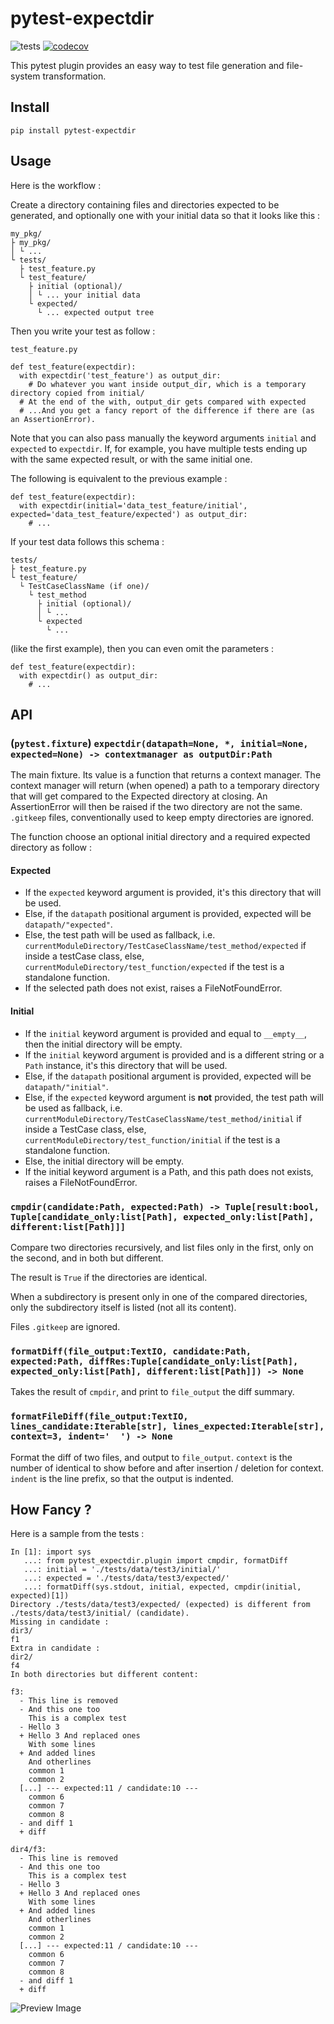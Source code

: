 # pytest-expectdir

![tests](https://github.com/hl037/pytest-expectdir/actions/workflows/tests.yml/badge.svg)
[![codecov](https://codecov.io/gh/hl037/pytest-expectdir/branch/master/graph/badge.svg?token=IEML9TAP59)](https://codecov.io/gh/hl037/pytest-expectdir)

This pytest plugin provides an easy way to test file generation and file-system transformation.

## Install

```
pip install pytest-expectdir
```

## Usage

Here is the workflow :

Create a directory containing files and directories expected to be generated, and optionally one with your initial data so that it looks like this :

```
my_pkg/
├ my_pkg/
│ └ ...
└ tests/
  ├ test_feature.py
  └ test_feature/
    ├ initial (optional)/
    │ └ ... your initial data
    └ expected/
      └ ... expected output tree

```

Then you write your test as follow :

`test_feature.py`
```
def test_feature(expectdir):
  with expectdir('test_feature') as output_dir:
    # Do whatever you want inside output_dir, which is a temporary directory copied from initial/
  # At the end of the with, output_dir gets compared with expected
  # ...And you get a fancy report of the difference if there are (as an AssertionError).
```

Note that you can also pass manually the keyword arguments `initial` and `expected` to `expectdir`. If, for example, you have multiple tests ending up with the same expected result, or with the same initial one.

The following is equivalent to the previous example : 

```
def test_feature(expectdir):
  with expectdir(initial='data_test_feature/initial', expected='data_test_feature/expected') as output_dir:
    # ...
```


If your test data follows this schema :

```
tests/
├ test_feature.py
└ test_feature/
  └ TestCaseClassName (if one)/
    └ test_method
      ├ initial (optional)/
      │ └ ...
      └ expected
        └ ...
```

(like the first example), then you can even omit the parameters :

```
def test_feature(expectdir):
  with expectdir() as output_dir:
    # ...
```

## API

### (`pytest.fixture`) `expectdir(datapath=None, *, initial=None, expected=None) -> contextmanager as outputDir:Path`

The main fixture. Its value is a function that returns a context manager. The context manager will return (when opened) a path to a temporary directory that will get compared to the Expected directory at closing. An AssertionError will then be raised if the two directory are not the same. `.gitkeep` files, conventionally used to keep empty directories are ignored.

The function choose an optional initial directory and a required expected directory as follow :

#### Expected
* If the `expected` keyword argument is provided, it's this directory that will be used.
* Else, if the `datapath` positional argument is provided, expected will be `datapath/"expected"`.
* Else, the test path will be used as fallback, i.e. `currentModuleDirectory/TestCaseClassName/test_method/expected` if inside a testCase class, else, `currentModuleDirectory/test_function/expected` if the test is a standalone function.
* If the selected path does not exist, raises a FileNotFoundError.

#### Initial
* If the `initial` keyword argument is provided and equal to `__empty__`, then the initial directory will be empty.
* If the `initial` keyword argument is provided and is a different string or a `Path` instance, it's this directory that will be used.
* Else, if the `datapath` positional argument is provided, expected will be `datapath/"initial"`.
* Else, if the `expected` keyword argument is **not** provided, the test path will be used as fallback, i.e. `currentModuleDirectory/TestCaseClassName/test_method/initial` if inside a TestCase class, else, `currentModuleDirectory/test_function/initial` if the test is a standalone function.
* Else, the initial directory will be empty.
* If the initial keyword argument is a Path, and this path does not exists, raises a FileNotFoundError.

### `cmpdir(candidate:Path, expected:Path) -> Tuple[result:bool, Tuple[candidate_only:list[Path], expected_only:list[Path], different:list[Path]]]`

Compare two directories recursively, and list files only in the first, only on the second, and in both but different.

The result is `True` if the directories are identical.

When a subdirectory is present only in one of the compared directories, only the subdirectory itself is listed (not all its content).

Files `.gitkeep` are ignored.

### `formatDiff(file_output:TextIO, candidate:Path, expected:Path, diffRes:Tuple[candidate_only:list[Path], expected_only:list[Path], different:list[Path]]) -> None`

Takes the result of `cmpdir`, and print to `file_output` the diff summary.

### `formatFileDiff(file_output:TextIO, lines_candidate:Iterable[str], lines_expected:Iterable[str], context=3, indent='  ') -> None`

Format the diff of two files, and output to `file_output`. `context` is the number of identical to show before and after insertion / deletion for context. `indent` is the line prefix, so that the output is indented.


## How Fancy ?

Here is a sample from the tests : 

```
In [1]: import sys
   ...: from pytest_expectdir.plugin import cmpdir, formatDiff
   ...: initial = './tests/data/test3/initial/'
   ...: expected = './tests/data/test3/expected/'
   ...: formatDiff(sys.stdout, initial, expected, cmpdir(initial, expected)[1])
Directory ./tests/data/test3/expected/ (expected) is different from ./tests/data/test3/initial/ (candidate).
Missing in candidate :
dir3/
f1
Extra in candidate :
dir2/
f4
In both directories but different content:

f3:
  - This line is removed
  - And this one too
    This is a complex test
  - Hello 3
  + Hello 3 And replaced ones
    With some lines
  + And added lines
    And otherlines
    common 1
    common 2
  [...] --- expected:11 / candidate:10 ---
    common 6
    common 7
    common 8
  - and diff 1
  + diff

dir4/f3:
  - This line is removed
  - And this one too
    This is a complex test
  - Hello 3
  + Hello 3 And replaced ones
    With some lines
  + And added lines
    And otherlines
    common 1
    common 2
  [...] --- expected:11 / candidate:10 ---
    common 6
    common 7
    common 8
  - and diff 1
  + diff
```

![Preview Image](https://github.com/hl037/pytest-expectdir/blob/master/screenshot.png?raw=true)

